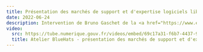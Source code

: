 ```yaml
---
title: Présentation des marchés de support et d'expertise logiciels libres
date: 2022-06-24
description: Intervention de Bruno Gaschet de la <a href="https://www.economie.gouv.fr/dgfip" target="_blank">DGFiP</a>
video:
  src: https://tube.numerique.gouv.fr/videos/embed/69c17a31-f6b7-4437-99f2-c239aec5d19e
  title: Atelier BlueHats - présentation des marchés de support et d'expertise logiciels libres
---
```

